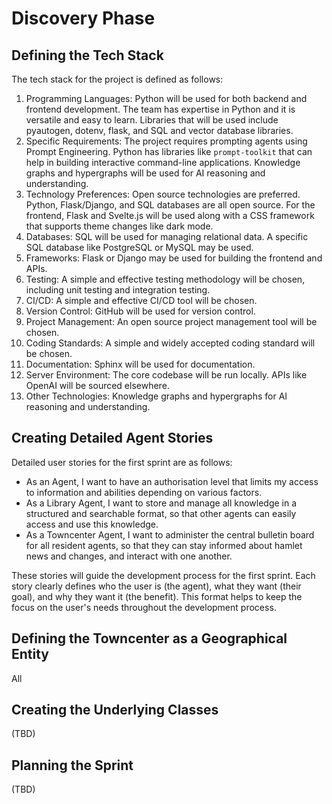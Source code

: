 # Discovery Phase

## Defining the Tech Stack
The tech stack for the project is defined as follows:

1. Programming Languages: Python will be used for both backend and frontend development. The team has expertise in Python and it is versatile and easy to learn. Libraries that will be used include pyautogen, dotenv, flask, and SQL and vector database libraries.
2. Specific Requirements: The project requires prompting agents using Prompt Engineering. Python has libraries like `prompt-toolkit` that can help in building interactive command-line applications. Knowledge graphs and hypergraphs will be used for AI reasoning and understanding.
3. Technology Preferences: Open source technologies are preferred. Python, Flask/Django, and SQL databases are all open source. For the frontend, Flask and Svelte.js will be used along with a CSS framework that supports theme changes like dark mode.
4. Databases: SQL will be used for managing relational data. A specific SQL database like PostgreSQL or MySQL may be used.
5. Frameworks: Flask or Django may be used for building the frontend and APIs.
6. Testing: A simple and effective testing methodology will be chosen, including unit testing and integration testing.
7. CI/CD: A simple and effective CI/CD tool will be chosen.
8. Version Control: GitHub will be used for version control.
9. Project Management: An open source project management tool will be chosen.
10. Coding Standards: A simple and widely accepted coding standard will be chosen.
11. Documentation: Sphinx will be used for documentation.
12. Server Environment: The core codebase will be run locally. APIs like OpenAI will be sourced elsewhere.
13. Other Technologies: Knowledge graphs and hypergraphs for AI reasoning and understanding.

## Creating Detailed Agent Stories
Detailed user stories for the first sprint are as follows:

- As an Agent, I want to have an authorisation level that limits my access to information and abilities depending on various factors.
- As a Library Agent, I want to store and manage all knowledge in a structured and searchable format, so that other agents can easily access and use this knowledge.
- As a Towncenter Agent, I want to administer the central bulletin board for all resident agents, so that they can stay informed about hamlet news and changes, and interact with one another.

These stories will guide the development process for the first sprint. Each story clearly defines who the user is (the agent), what they want (their goal), and why they want it (the benefit). This format helps to keep the focus on the user's needs throughout the development process.

## Defining the Towncenter as a Geographical Entity
All 

## Creating the Underlying Classes
(TBD)

## Planning the Sprint
(TBD)
